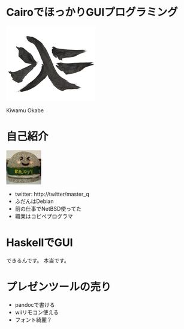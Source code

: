 # CairoでほっかりGUIプログラミング

![background](start_haskell.png)

Kiwamu Okabe

# 自己紹介

![background](enjoy.png)

* twitter: http://twitter/master_q
* ふだんはDebian
* 前の仕事でNetBSD使ってた
* 職業はコピペプログラマ

# HaskellでGUI

できるんです。
本当です。

# プレゼンツールの売り

* pandocで書ける
* wiiリモコン使える
* フォント綺麗？
